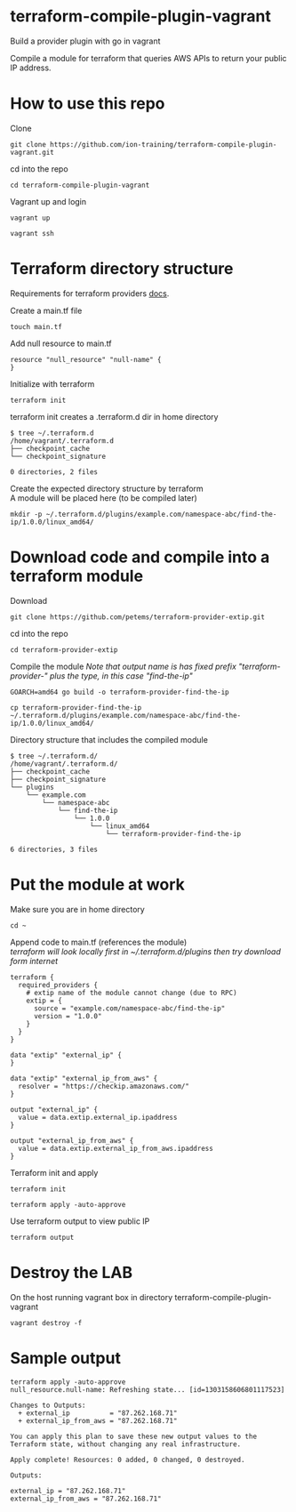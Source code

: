 # terraform-compile-plugin-vagrant
Build a provider plugin with go in vagrant

Compile a module for terraform that queries AWS APIs to return your public IP address.

# How to use this repo
Clone
```
git clone https://github.com/ion-training/terraform-compile-plugin-vagrant.git
```
cd into the repo
```
cd terraform-compile-plugin-vagrant
```

Vagrant up and login
```
vagrant up
```
```
vagrant ssh
```

# Terraform directory structure
Requirements for terraform providers [docs](https://www.terraform.io/language/providers/requirements).

Create a main.tf file
```
touch main.tf
```

Add null resource to main.tf
```
resource "null_resource" "null-name" {
}
```

Initialize with terraform
```
terraform init
```

terraform init creates a .terraform.d dir in home directory
```
$ tree ~/.terraform.d
/home/vagrant/.terraform.d
├── checkpoint_cache
└── checkpoint_signature

0 directories, 2 files
```

Create the expected directory structure by terraform\
A module  will be placed here (to be compiled later)
```
mkdir -p ~/.terraform.d/plugins/example.com/namespace-abc/find-the-ip/1.0.0/linux_amd64/
```

# Download code and compile into a terraform module
Download
```
git clone https://github.com/petems/terraform-provider-extip.git
```

cd into the repo
```
cd terraform-provider-extip
```
Compile the module
_Note that output name is has fixed prefix "terraform-provider-" plus the type, in this case "find-the-ip"_
```
GOARCH=amd64 go build -o terraform-provider-find-the-ip
```
```
cp terraform-provider-find-the-ip ~/.terraform.d/plugins/example.com/namespace-abc/find-the-ip/1.0.0/linux_amd64/
```

Directory structure that includes the compiled module
```
$ tree ~/.terraform.d/
/home/vagrant/.terraform.d/
├── checkpoint_cache
├── checkpoint_signature
└── plugins
    └── example.com
        └── namespace-abc
            └── find-the-ip
                └── 1.0.0
                    └── linux_amd64
                        └── terraform-provider-find-the-ip

6 directories, 3 files
```

# Put the module at work
Make sure you are in home directory
```
cd ~
```

Append code to main.tf (references the module)\
_terraform will look locally first in ~/.terraform.d/plugins then try download form internet_
```
terraform {
  required_providers {
    # extip name of the module cannot change (due to RPC)
    extip = {
      source = "example.com/namespace-abc/find-the-ip"
      version = "1.0.0"
    }
  }
}

data "extip" "external_ip" {
}

data "extip" "external_ip_from_aws" {
  resolver = "https://checkip.amazonaws.com/"
}

output "external_ip" {
  value = data.extip.external_ip.ipaddress
}

output "external_ip_from_aws" {
  value = data.extip.external_ip_from_aws.ipaddress
}
```

Terraform init and apply
```
terraform init
```
```
terraform apply -auto-approve
```

Use terraform output to view public IP
```
terraform output
```

# Destroy the LAB
On the host running vagrant box in directory terraform-compile-plugin-vagrant
```
vagrant destroy -f
```

# Sample output
```
terraform apply -auto-approve
null_resource.null-name: Refreshing state... [id=1303158606801117523]

Changes to Outputs:
  + external_ip          = "87.262.168.71"
  + external_ip_from_aws = "87.262.168.71"

You can apply this plan to save these new output values to the Terraform state, without changing any real infrastructure.

Apply complete! Resources: 0 added, 0 changed, 0 destroyed.

Outputs:

external_ip = "87.262.168.71"
external_ip_from_aws = "87.262.168.71"
```
